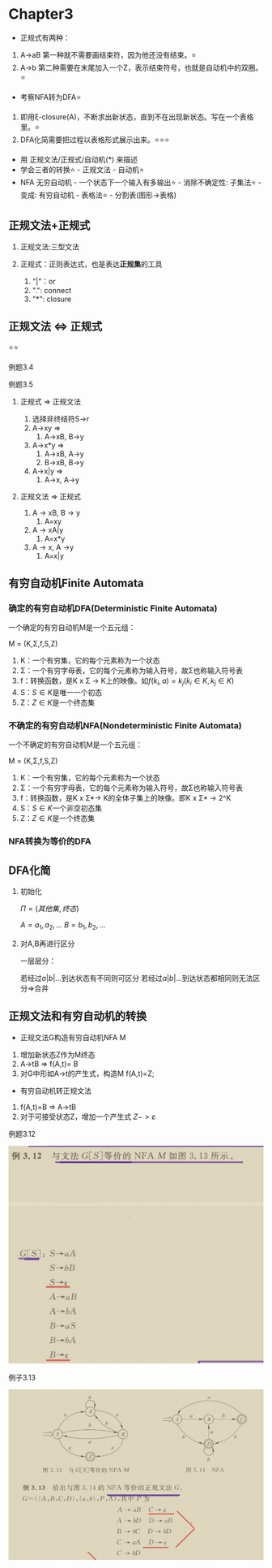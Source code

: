# Chapter3

- 正规式有两种：

1. A->aB  第一种就不需要画结束符，因为他还没有结束。⭐
2. A->b   第二种需要在末尾加入一个Z，表示结束符号，也就是自动机中的双圈。⭐

- 考察NFA转为DFA⭐

1. 即用ξ-closure(A)，不断求出新状态，直到不在出现新状态。写在一个表格里。⭐
2. DFA化简需要把过程以表格形式展示出来。⭐⭐⭐

- 用 正规文法/正规式/自动机(\*) 来描述
- 学会三者的转换⭐
      - 正规文法 - 自动机⭐
- NFA 无穷自动机
      - 一个状态下一个输入有多输出⭐
      - 消除不确定性: 子集法⭐
          - 变成: 有穷自动机
      - 表格法⭐
      - 分割表(图形->表格)

## 正规文法+正规式

1. 正规文法:三型文法

2. 正规式：正则表达式，也是表达**正规集**的工具
   1. "|"：or
   2. ".": connect
   3. "*": closure

## 正规文法 <=> 正规式

⭐⭐

例题3.4

例题3.5

1. 正规式 => 正规文法
   1. 选择非终结符S->r
   2. A->xy =>
      1. A->xB, B->y
   3. A->x*y =>
      1. A->xB, A->y
      2. B->xB, B->y
   4. A->x|y =>
      1. A->x, A->y

2. 正规文法 => 正规式
   1. A -> xB, B -> y
      1. A=xy
   2. A -> xA|y
      1. A=x*y
   3. A -> x, A ->y
      1. A=x|y

## 有穷自动机Finite Automata

### 确定的有穷自动机DFA(Deterministic Finite Automata)

一个确定的有穷自动机M是一个五元组：

M = (K,Σ,f,S,Z)

1. K：一个有穷集，它的每个元素称为一个状态
2. Σ：一个有穷字母表，它的每个元素称为输入符号，故Σ也称输入符号表
3. f：转换函数，是K x Σ -> K上的映像。如$f(k_i,a) = k_j(k_i \in K,k_j \in K)$
4. S：$S\in K$是唯一一个初态
5. Z：$Z\in K$是一个终态集

### 不确定的有穷自动机NFA(Nondeterministic Finite Automata)

一个不确定的有穷自动机M是一个五元组：

M = (K,Σ,f,S,Z)

1. K：一个有穷集，它的每个元素称为一个状态
2. Σ：一个有穷字母表，它的每个元素称为输入符号，故Σ也称输入符号表
3. f：转换函数，是K x Σ*-> K的全体子集上的映像。即K x Σ* -> 2^K
4. S：$S\in K$一个非空初态集
5. Z：$Z\in K$是一个终态集

### NFA转换为等价的DFA

## DFA化简

1. 初始化

    $\Pi = ({其他集},{终态})$

    $A={a_1,a_2,\dots}$
    $B={b_1,b_2,\dots}$

2. 对A,B再进行区分

    一层层分：

    若经过$a|b|\dots$到达状态有不同则可区分
    若经过$a|b|\dots$到达状态都相同则无法区分=>合并

## 正规文法和有穷自动机的转换

- 正规文法G构造有穷自动机NFA M

1. 增加新状态Z作为M终态
2. A->tB => f(A,t)= B
3. 对G中形如A->t的产生式，构造M f(A,t)=Z;

- 有穷自动机转正规文法

1. f(A,t)=B => A->tB
2. 对于可接受状态Z，增加一个产生式 $Z->\varepsilon$

例题3.12

![20220604165908](https://raw.githubusercontent.com/Logible/Image/main/note_image/20220604165908.png)

例子3.13

![20220604165944](https://raw.githubusercontent.com/Logible/Image/main/note_image/20220604165944.png)
